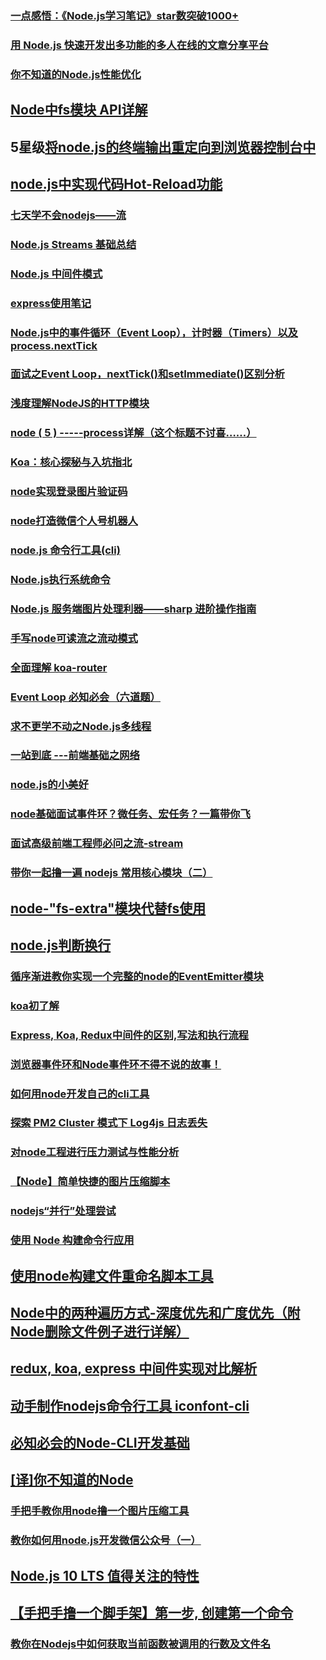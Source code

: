 ### [一点感悟：《Node.js学习笔记》star数突破1000+](https://juejin.im/post/5b1717a86fb9a01e3e5ce540)
### [用 Node.js 快速开发出多功能的多人在线的文章分享平台](https://juejin.im/post/5c184e396fb9a049dc022ab5#comment)
### [你不知道的Node.js性能优化](https://zhuanlan.zhihu.com/p/50055740)
## [Node中fs模块 API详解](https://juejin.im/post/5b9768b2e51d450e9942eb98)
## 5星级[将node.js的终端输出重定向到浏览器控制台中](https://blog.suisuijiang.com/node-js-console-log-redirect-to-browser/)
## [node.js中实现代码Hot-Reload功能](https://blog.suisuijiang.com/in-nodejs-realize-code-hot-reload-function/)
### [七天学不会nodejs——流](https://juejin.im/post/5b54a7f95188251afc257dac)
### [Node.js Streams 基础总结](https://juejin.im/post/5bf7b53c6fb9a04a06048354)
### [Node.js 中间件模式](https://juejin.im/post/5b1e3f28e51d4506bd72db7c)
### [express使用笔记](https://github.com/chyingp/Express-learning-guide)
### [Node.js中的事件循环（Event Loop），计时器（Timers）以及process.nextTick](https://github.com/libin1991/libin_Blog/issues/516)
### [面试之Event Loop，nextTick()和setImmediate()区别分析](https://github.com/libin1991/libin_Blog/issues/120)
### [浅度理解NodeJS的HTTP模块](https://juejin.im/post/5ad5a14a6fb9a028d82c445a)
### [node ( 5 ) -----process详解（这个标题不讨喜……）](https://juejin.im/post/5ad4d5066fb9a028e25e0a8a)
### [Koa：核心探秘与入坑指北](https://juejin.im/post/5ad466d25188253edd4d898a)
### [node实现登录图片验证码](https://juejin.im/post/5ad82856f265da50463e3ae7)
### [node打造微信个人号机器人](https://juejin.im/post/5ae00f966fb9a07aaf34dfcd)
### [node.js 命令行工具(cli)](https://juejin.im/post/5af2a2cbf265da0b9c109f59)
### [Node.js执行系统命令](https://juejin.im/post/5b07eb1c5188254e28710d80)
### [Node.js 服务端图片处理利器——sharp 进阶操作指南](https://juejin.im/post/5b0bd60e6fb9a00a1610e4be)
### [手写node可读流之流动模式](https://juejin.im/post/5b0f4cb3f265da08d51d3f3c)
### [全面理解 koa-router](http://zhangxiang958.github.io/2018/06/03/%E5%85%A8%E9%9D%A2%E7%90%86%E8%A7%A3%20koa-router/)
### [Event Loop 必知必会（六道题）](https://zhuanlan.zhihu.com/p/34182184)
### [求不更学不动之Node.js多线程](https://segmentfault.com/a/1190000015383666)
### [一站到底 ---前端基础之网络](https://juejin.im/post/5b3357556fb9a00e5a4b63df)
### [node.js的小美好](https://juejin.im/post/5b3352abe51d4558ab7b454a#heading-7)
### [node基础面试事件环？微任务、宏任务？一篇带你飞](https://juejin.im/post/5b35cdfa51882574c020d685)
### [面试高级前端工程师必问之流-stream](https://juejin.im/post/5b421b5ee51d45198651159b)
### [带你一起撸一遍 nodejs 常用核心模块（二）](https://juejin.im/post/5b417842f265da0f96286f2b)
## [node-"fs-extra"模块代替fs使用](https://juejin.im/post/5b52fd21e51d4519234468f1)
## [node.js判断换行](https://github.com/libin1991/libin_Blog/issues/596)
### [循序渐进教你实现一个完整的node的EventEmitter模块](https://github.com/forthealllight/blog/issues/21)
### [koa初了解](https://juejin.im/post/5b55baccf265da0f4b7a9760)
### [Express, Koa, Redux中间件的区别,写法和执行流程](https://juejin.im/post/5b5d8e55e51d4535a65ae507)
### [浏览器事件环和Node事件环不得不说的故事！](https://juejin.im/post/5b5f365e6fb9a04fa8673f97)
### [如何用node开发自己的cli工具](https://juejin.im/post/5b6b086cf265da0f8d368935)
### [探索 PM2 Cluster 模式下 Log4js 日志丢失](https://juejin.im/post/5b7ea1e56fb9a01a0f24979a)
### [对node工程进行压力测试与性能分析](https://juejin.im/post/5b827cbbe51d4538c021f2da)
### [【Node】简单快捷的图片压缩脚本](https://juejin.im/post/5b8a9769e51d4538c17e121c)
### [nodejs“并行”处理尝试](https://juejin.im/post/5b8a36f551882542c7638bae)
### [使用 Node 构建命令行应用](https://juejin.im/post/5b952f4ce51d450e7632caaf)
## [使用node构建文件重命名脚本工具](https://juejin.im/post/5b99d59de51d450e9c55468e)
## [Node中的两种遍历方式-深度优先和广度优先（附Node删除文件例子进行详解）](https://juejin.im/post/5b976a7a6fb9a05cdf307795)
## [redux, koa, express 中间件实现对比解析](https://juejin.im/post/5b9a23a45188255c9c751b07)
## [动手制作nodejs命令行工具 iconfont-cli](https://juejin.im/post/5ba231b06fb9a05ce873d609)
## [必知必会的Node-CLI开发基础](https://juejin.im/post/5bc496196fb9a05d0f170694)
## [[译]你不知道的Node](https://houxingyi.github.io/2018/10/20/2018-10-10-you-dont-know-Node/)
### [手把手教你用node撸一个图片压缩工具](https://juejin.im/post/5bd350a76fb9a05d2d02697c)
### [教你如何用node.js开发微信公众号（一）](https://juejin.im/post/5be3af8ae51d4554b54b0a0d)
## [Node.js 10 LTS 值得关注的特性](https://zhuanlan.zhihu.com/p/49429391)
## [【手把手撸一个脚手架】第一步, 创建第一个命令](https://juejin.im/post/5bead1b25188251e1a1f4d34)
### [教你在Nodejs中如何获取当前函数被调用的行数及文件名](https://juejin.im/post/5c0f97dcf265da616f6fd065)
